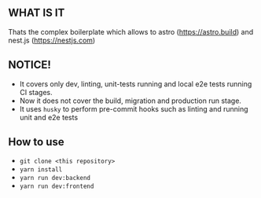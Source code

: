 WHAT IS IT
---
Thats the complex boilerplate which allows to astro (https://astro.build) and nest.js (https://nestjs.com) 

NOTICE!
---
* It covers only dev, linting, unit-tests running and local e2e tests running CI stages.
* Now it does not cover the build, migration and production run stage.
* It uses `husky` to perform pre-commit hooks such as linting and running unit and e2e tests


How to use
---
* `git clone <this repository>`
* `yarn install`
* `yarn run dev:backend`
* `yarn run dev:frontend`
